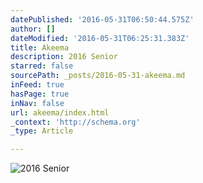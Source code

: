 ```yaml
---
datePublished: '2016-05-31T06:50:44.575Z'
author: []
dateModified: '2016-05-31T06:25:31.383Z'
title: Akeema
description: 2016 Senior
starred: false
sourcePath: _posts/2016-05-31-akeema.md
inFeed: true
hasPage: true
inNav: false
url: akeema/index.html
_context: 'http://schema.org'
_type: Article

---
```

![2016 Senior](https://s3-us-west-2.amazonaws.com/the-grid-img/p/658654bbf60278a0c91b31e8a753107e3d1fa377.jpg)